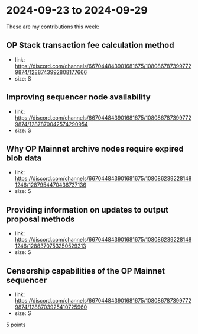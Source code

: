 # 2024-09-23 to 2024-09-29

These are my contributions this week:

## OP Stack transaction fee calculation method

- link: https://discord.com/channels/667044843901681675/1080867873997729874/1288743992808177666
- size: S

## Improving sequencer node availability

- link: https://discord.com/channels/667044843901681675/1080867873997729874/1287870042574290954
- size: S

## Why OP Mainnet archive nodes require expired blob data

- link: https://discord.com/channels/667044843901681675/1080862392281481246/1287954470436737136
- size: S

## Providing information on updates to output proposal methods

- link: https://discord.com/channels/667044843901681675/1080862392281481246/1288370753250529313
- size: S

## Censorship capabilities of the OP Mainnet sequencer

- link: https://discord.com/channels/667044843901681675/1080867873997729874/1288703925410725960
- size: S

5 points
